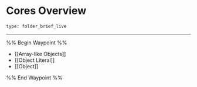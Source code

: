 # Cores Overview
 
```ccard
type: folder_brief_live
```
 
---

%% Begin Waypoint %%
- [[Array-like Objects]]
- [[Object Literal]]
- [[Object]]

%% End Waypoint %%